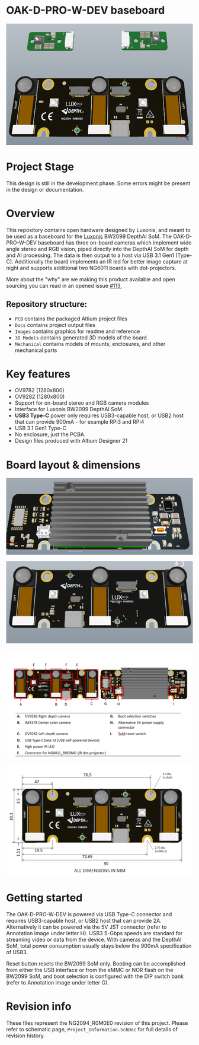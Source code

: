 # OAK-D-PRO-W-DEV baseboard

![](Images/OAK-D-PRO-W-DEV-full-build.png)



# Project Stage

This design is still in the development phase. Some errors might be present in the design or documentation. 

# Overview

This repository contains open hardware designed by Luxonis, and meant to be used as a baseboard for the [Luxonis](https://www.luxonis.com/depthai) BW2099 DepthAI SoM. The OAK-D-PRO-W-DEV baseboard has three on-board cameras which implement wide angle stereo and RGB vision, piped directly into the DepthAI SoM for depth and AI processing. The data is then output to a host via USB 3.1 Gen1 (Type-C). Additionally the board implements an IR led for better image capture at night and supports additional two NG6011 boards with dot-projectors. 

More about the "why" are we making this product available and open sourcing you can read in an opened issue [#113.](https://github.com/luxonis/depthai-hardware/issues/113)

## Repository structure:
* `PCB` contains the packaged Altium project files
* `Docs` contains project output files
* `Images` contains graphics for readme and reference
* `3D Models` contains generated 3D models of the board
* `Mechanical` contains models of mounts, enclosures, and other mechanical parts

# Key features
* OV9782 (1280x800) 
* OV9282 (1280x800)
* Support for on-board stereo and RGB camera modules
* Interface for Luxonis BW2099 DepthAI SoM
* **USB3 Type-C** power only requires USB3-capable host, or USB2 host that can provide 900mA - for example RPi3 and RPi4 
* USB 3.1 Gen1 Type-C
* No enclosure, just the PCBA.
* Design files produced with Altium Designer 21


# Board layout & dimensions

![](Images/OAK-D-PRO-W-DEV-back.png)

![](Images/OAK-D-PRO-W-DEV-front.png)

![](Images/Annotation.png)

![](Images/Dimensions.png)



# Getting started

The OAK-D-PRO-W-DEV is powered via USB Type-C connector and requires USB3-capable host, or USB2 host that can provide 2A. Alternatively it can be powered via the 5V JST connector (refer to Annotation image under letter H). USB3 5-Gbps speeds are standard for streaming video or data from the device. With cameras and the DepthAI SoM, total power consumption usually stays below the 900mA specification of USB3. 

Reset button resets the BW2099 SoM only. Booting can be accomplished from either the USB interface or from the eMMC or NOR flash on the BW2099 SoM, and boot selection is configured with the DIP switch bank  (refer to Annotation image under letter G).   


# Revision info
These files represent the NG2094_R0M0E0 revision of this project. Please refer to schematic page, `Project_Information.SchDoc` for full details of revision history.
